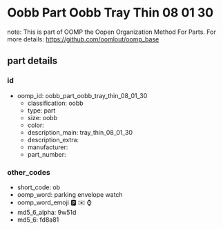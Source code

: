 # Oobb Part Oobb Tray Thin 08 01 30  

note: This is part of OOMP the Oopen Organization Method For Parts. For more details: https://github.com/oomlout/oomp_base

##  part details





### id
* oomp_id: oobb_part_oobb_tray_thin_08_01_30
  * classification: oobb
  * type: part
  * size: oobb
  * color: 
  * description_main: tray_thin_08_01_30
  * description_extra: 
  * manufacturer: 
  * part_number: 

### other_codes
* short_code: ob
* oomp_word: parking envelope watch
* oomp_word_emoji :parking: :envelope: :watch:
* md5_6_alpha: 9w51d
* md5_6: fd8a81